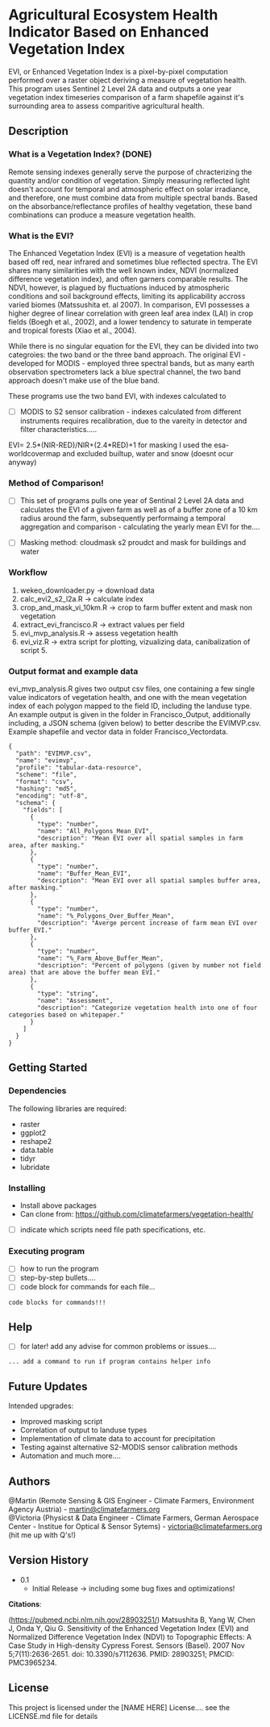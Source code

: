 # Agricultural Ecosystem Health Indicator Based on Enhanced Vegetation Index 

EVI, or Enhanced Vegetation Index is a pixel-by-pixel computation performed over a raster object deriving a measure of vegetation health. This program uses Sentinel 2 Level 2A data and outputs a one year vegetation index timeseries comparison of a farm shapefile against it's surrounding area to assess comparitive agricultural health. 

## Description

### What is a Vegetation Index? (DONE) 

Remote sensing indexes generally serve the purpose of chracterizing the quantity and/or condition of vegetation. Simply measuring reflected light doesn't account for temporal and atmospheric effect on solar irradiance, and therefore, one must combine data from multiple spectral bands. Based on the absorbance/reflectance profiles of healthy vegetation, these band combinations can produce a measure vegetation health. 


### What is the EVI? 

The Enhanced Vegetation Index (EVI) is a measure of vegetation health based off red, near infrared and sometimes blue reflected spectra. The EVI shares many similarities with the well known index, NDVI (normalized difference vegetation index), and often garners comparable results. The NDVI, however, is plagued by fluctuations induced by atmospheric conditions and soil background effects, limiting its applicability accross varied biomes (Matssushita et. al 2007). In comparison, EVI possesses a higher degree of linear correlation with green leaf area index (LAI) in crop fields (Boegh et al., 2002), and a lower tendency to saturate in temperate and tropical forests (Xiao et al., 2004).  

While there is no singular equation for the EVI, they can be divided into two categroies: the two band or the three band approach. The original EVI - developed for MODIS - employed three spectral bands, but as many earth observation spectrometers lack a blue spectral channel, the two band approach doesn't make use of the blue band. 

These programs use the two band EVI, with indexes calculated to 

- [ ] MODIS to S2 sensor calibration - indexes calculated from different instruments requires recalibration, due to the vareity in detector and filter characteristics.....  


EVI=  2.5*(NIR-RED)/NIR+(2.4*RED)+1
for masking I used the esa-worldcovermap and excluded builtup, water and snow (doesnt ocur anyway)





### Method of Comparison! 

- [ ] This set of programs pulls one year of Sentinal 2 Level 2A data and calculates the EVI of a given farm as well as of a buffer zone of a 10 km radius around the farm, subsequently performaing a temporal aggregation and comparison - calculating the yearly mean EVI for the.... 

- [ ] Masking method: cloudmask s2 proudct and mask for buildings and water 

### Workflow 
1. wekeo_downloader.py -> download data
2. calc_evi2_s2_l2a.R -> calculate index 
3. crop_and_mask_vi_10km.R -> crop to farm buffer extent and mask non vegetation
4. extract_evi_francisco.R -> extract values per field
5. evi_mvp_analysis.R -> assess vegetation health
6. evi_viz.R -> extra script for plotting, vizualizing data, canibalization of script 5. 

### Output format and example data

evi_mvp_analysis.R gives two output csv files, one containing a few single value indicators of vegetation health, and one with the mean vegetation index of each polygon mapped to the field ID, including the landuse type. An example output is given in the folder in Francisco_Output, additionally including, a JSON schema (given below) to better describe the EVIMVP.csv. Example shapefile and vector data in folder Francisco_Vectordata.

```
{
  "path": "EVIMVP.csv",
  "name": "evimvp",
  "profile": "tabular-data-resource",
  "scheme": "file",
  "format": "csv",
  "hashing": "md5",
  "encoding": "utf-8",
  "schema": {
    "fields": [
      {
        "type": "number",
        "name": "All_Polygons_Mean_EVI",
        "description": "Mean EVI over all spatial samples in farm area, after masking."
      },
      {
        "type": "number",
        "name": "Buffer_Mean_EVI",
        "description": "Mean EVI over all spatial samples buffer area, after masking."
      },
      {
        "type": "number",
        "name": "%_Polygons_Over_Buffer_Mean",
        "description": "Averge percent increase of farm mean EVI over buffer EVI."
      },
      {
        "type": "number",
        "name": "%_Farm_Above_Buffer_Mean",
        "description": "Percent of polygons (given by number not field area) that are above the buffer mean EVI." 
      },
      {
        "type": "string",
        "name": "Assessment", 
        "description": "Categorize vegetation health into one of four categories based on whitepaper."
      }
    ]
  }
}
```

## Getting Started


### Dependencies

The following libraries are required:

* raster
* ggplot2
* reshape2
* data.table
* tidyr
* lubridate 



### Installing

* Install above packages 
* Can clone from: https://github.com/climatefarmers/vegetation-health/
- [ ] indicate which scripts need file path specifications, etc. 



### Executing program

- [ ] how to run the program
- [ ] step-by-step bullets.... 
- [ ] code block for commands for each file... 
```
code blocks for commands!!! 
```

## Help

- [ ] for later! add any advise for common problems or issues....
```
... add a command to run if program contains helper info
```
## Future Updates 

Intended upgrades: 
* Improved masking script 
* Correlation of output to landuse types
* Implementation of climate data to account for precipitation
* Testing against alternative S2-MODIS sensor calibration methods 
* Automation and much more.... 


## Authors

@Martin (Remote Sensing & GIS Engineer - Climate Farmers, Environment Agency Austria) - martin@climatefarmers.org\
@Victoria (Physicst & Data Engineer - Climate Farmers, German Aerospace Center - Institue for Optical & Sensor Sytems) - victoria@climatefarmers.org (hit me up with Q's!)


## Version History

* 0.1
    * Initial Release -> including some bug fixes and optimizations! 



**Citations**: 

(https://pubmed.ncbi.nlm.nih.gov/28903251/)
Matsushita B, Yang W, Chen J, Onda Y, Qiu G. Sensitivity of the Enhanced Vegetation Index (EVI) and Normalized Difference Vegetation Index (NDVI) to Topographic Effects: A Case Study in High-density Cypress Forest. Sensors (Basel). 2007 Nov 5;7(11):2636-2651. doi: 10.3390/s7112636. PMID: 28903251; PMCID: PMC3965234.

## License

This project is licensed under the [NAME HERE] License.... see the LICENSE.md file for details

